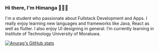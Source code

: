 ### Hi there, I'm Himanga 👋👨‍💻

I'm a student who passionate about Fullstack Development and Apps. I really enjoy learning new languages and frameworks like Java, React as well as flutter. I also enjoy UI designing in general. I’m currently learning in Institute of Technology University of Moratuwa.

[![Anurag's GitHub stats](https://github-readme-stats.vercel.app/api?username=HimangaNimesh)](https://github.com/anuraghazra/github-readme-stats)

<!--
**HimangaNimesh/HimangaNimesh** is a ✨ _special_ ✨ repository because its `README.md` (this file) appears on your GitHub profile.

Here are some ideas to get you started:

- 🔭 I’m currently working on ...
- 🌱 I’m currently learning ...
- 👯 I’m looking to collaborate on ...
- 🤔 I’m looking for help with ...
- 💬 Ask me about ...
- 📫 How to reach me: ...
- 😄 Pronouns: ...
- ⚡ Fun fact: ...
-->
